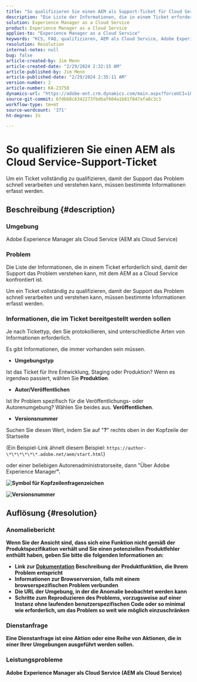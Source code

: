 ```yaml
---
title: "So qualifizieren Sie einen AEM als Support-Ticket für Cloud Service"
description: "Die Liste der Informationen, die in einem Ticket erforderlich sind, damit der Support das Problem verstehen kann, mit dem AEM as a Cloud Service ist."
solution: Experience Manager as a Cloud Service
product: Experience Manager as a Cloud Service
applies-to: "Experience Manager as a Cloud Service"
keywords: "KCS, FAQ, qualifizieren, AEM als Cloud Service, Adobe Experience Manager als Cloud Service, Support-Ticket"
resolution: Resolution
internal-notes: null
bug: false
article-created-by: Jim Menn
article-created-date: "2/29/2024 2:32:15 AM"
article-published-by: Jim Menn
article-published-date: "2/29/2024 2:35:11 AM"
version-number: 2
article-number: KA-23750
dynamics-url: "https://adobe-ent.crm.dynamics.com/main.aspx?forceUCI=1&pagetype=entityrecord&etn=knowledgearticle&id=38c40abe-aad6-ee11-9079-6045bd006268"
source-git-commit: 6fdb68c6342273fbdbaf604a1b81f847afa8c3c3
workflow-type: tm+mt
source-wordcount: '371'
ht-degree: 1%

---
```


# So qualifizieren Sie einen AEM als Cloud Service-Support-Ticket


Um ein Ticket vollständig zu qualifizieren, damit der Support das Problem schnell verarbeiten und verstehen kann, müssen bestimmte Informationen erfasst werden.

## Beschreibung {#description}


### Umgebung

Adobe Experience Manager als Cloud Service (AEM als Cloud Service)

### Problem

Die Liste der Informationen, die in einem Ticket erforderlich sind, damit der Support das Problem verstehen kann, mit dem AEM as a Cloud Service konfrontiert ist.

Um ein Ticket vollständig zu qualifizieren, damit der Support das Problem schnell verarbeiten und verstehen kann, müssen bestimmte Informationen erfasst werden.

### Informationen, die im Ticket bereitgestellt werden sollen

Je nach Tickettyp, den Sie protokollieren, sind unterschiedliche Arten von Informationen erforderlich.

Es gibt Informationen, die immer vorhanden sein müssen.

- <b>Umgebungstyp</b>


Ist das Ticket für Ihre Entwicklung, Staging oder Produktion? Wenn es irgendwo passiert, wählen Sie <b>Produktion</b>.

- <b>Autor/Veröffentlichen</b>


Ist Ihr Problem spezifisch für die Veröffentlichungs- oder Autorenumgebung? Wählen Sie beides aus. <b>Veröffentlichen</b>.

- <b>Versionsnummer</b>


Suchen Sie diesen Wert, indem Sie auf &quot;<b>?</b>&quot; rechts oben in der Kopfzeile der Startseite

(Ein Beispiel-Link ähnelt diesem Beispiel: `https://author-\*\*\*\*\*\*.adobe.net/aem/start.html`)

oder einer beliebigen Autorenadministratorseite, dann &quot;</b>Über Adobe Experience Manager<b>&quot;.

![Symbol für Kopfzeilenfragenzeichen](https://helpx.adobe.com/content/dam/help/en/experience-manager/kb/how-to-fully-qualify-an-AEM-as-a-cloud-service-ticket/jcr_content/main-pars/image/question_mark_topheader.jpg.img.jpg)

![Versionsnummer](https://helpx.adobe.com/content/dam/help/en/experience-manager/kb/how-to-fully-qualify-an-AEM-as-a-cloud-service-ticket/jcr_content/main-pars/image_23429537/release_number.jpg.img.jpg)

## Auflösung {#resolution}


### Anomaliebericht

Wenn Sie der Ansicht sind, dass sich eine Funktion nicht gemäß der Produktspezifikation verhält und Sie einen potenziellen Produktfehler enthüllt haben, geben Sie bitte die folgenden Informationen an:

- Link zur [Dokumentation](https://experienceleague.adobe.com/docs/?lang=de) Beschreibung der Produktfunktion, die Ihrem Problem entspricht
- Informationen zur Browserversion, falls mit einem browserspezifischen Problem verbunden
- Die URL der Umgebung, in der die Anomalie beobachtet werden kann
- Schritte zum Reproduzieren des Problems, vorzugsweise auf einer Instanz ohne laufenden benutzerspezifischen Code oder so minimal wie erforderlich, um das Problem so weit wie möglich einzuschränken

### Dienstanfrage

Eine Dienstanfrage ist eine Aktion oder eine Reihe von Aktionen, die in einer Ihrer Umgebungen ausgeführt werden sollen.

### Leistungsprobleme

Adobe Experience Manager als Cloud Service (AEM als Cloud Service)
